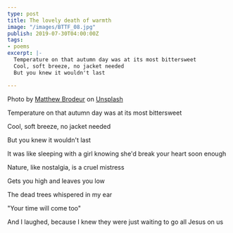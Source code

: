 ```yaml
---
type: post
title: The lovely death of warmth
image: "/images/BTTF_08.jpg"
publish: 2019-07-30T04:00:00Z
tags:
- poems
excerpt: |-
  Temperature on that autumn day was at its most bittersweet
  Cool, soft breeze, no jacket needed
  But you knew it wouldn't last

---
```

Photo by [Matthew Brodeur](https://unsplash.com/@mrbrodeur?utm_source=unsplash&utm_medium=referral&utm_content=creditCopyText) on [Unsplash](https://unsplash.com/?utm_source=unsplash&utm_medium=referral&utm_content=creditCopyText)

Temperature on that autumn day was at its most bittersweet

Cool, soft breeze, no jacket needed

But you knew it wouldn't last

It was like sleeping with a girl knowing she'd break your heart soon enough

Nature, like nostalgia, is a cruel mistress

Gets you high and leaves you low

The dead trees whispered in my ear

"Your time will come too"

And I laughed, because I knew they were just waiting to go all Jesus on us